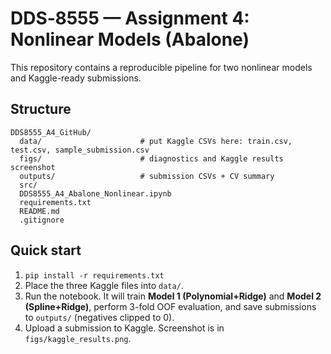 # DDS‑8555 — Assignment 4: Nonlinear Models (Abalone)

This repository contains a reproducible pipeline for two nonlinear models and Kaggle-ready submissions.

## Structure
```
DDS8555_A4_GitHub/
  data/                      # put Kaggle CSVs here: train.csv, test.csv, sample_submission.csv
  figs/                      # diagnostics and Kaggle results screenshot
  outputs/                   # submission CSVs + CV summary
  src/
  DDS8555_A4_Abalone_Nonlinear.ipynb
  requirements.txt
  README.md
  .gitignore
```
## Quick start
1. `pip install -r requirements.txt`
2. Place the three Kaggle files into `data/`.
3. Run the notebook. It will train **Model 1 (Polynomial+Ridge)** and **Model 2 (Spline+Ridge)**, perform 3-fold OOF evaluation, and save submissions to `outputs/` (negatives clipped to 0).
4. Upload a submission to Kaggle. Screenshot is in `figs/kaggle_results.png`.